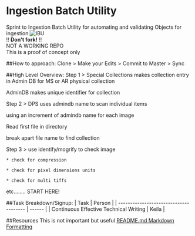 # Ingestion Batch Utility
Sprint to Ingestion Batch Utility for automating and validating Objects for ingestion
![IBU](http://i.imgur.com/wTI6m0G.png)
<br/>:bangbang: **Don't fork!** :bangbang:<br/>
NOT A WORKING REPO<br/>
This is a proof of concept only

##How to approach:
Clone > Make your Edits > Commit to Master > Sync


##High Level Overview:
Step 1 >
  Special Collections makes collection entry in Admin DB for MS or AR physical collection
  
  AdminDB makes unique identifier for collection

Step 2 >
  DPS uses admindb name to scan individual items
  
  using an increment of admindb name for each image
  
  Read first file in directory
  
  break apart file name to find collection
  
Step 3 > 
  use identify/mogrify to check image
  
    * check for compression
    
    * check for pixel dimensions units
    
    * check for multi tiffs
    

etc........ START HERE!

##Task Breakdown/Signup:
| Task                                   | Person |
| -------------------------------------- | ------ |
| Continuous Effective Technical Writing | Keila  |


##Resources
This is not important but useful
[README.md Markdown Formatting](https://guides.github.com/features/mastering-markdown/)
